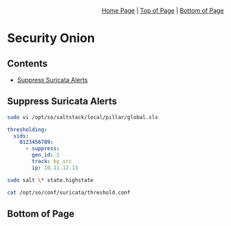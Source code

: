 <p align="right">
  <a href="/so/README.md">Home Page</a> |
  <a href="/so/README.md#contents">Top of Page</a> |
  <a href="/so/README.md#bottom-of-page">Bottom of Page</a>
</p>

# Security Onion 

## Contents
* [Suppress Suricata Alerts](#suppress-suricate-alerts)

## Suppress Suricata Alerts
```bash
sudo vi /opt/so/saltstack/local/pillar/global.sls
```
```yaml
thresholding:
  sids:
    0123456789:
      - suppress:
        gen_id: 1
        track: by_src
        ip: 10.11.12.13
```
```bash
sudo salt \* state.highstate
```
```bash
cat /opt/so/conf/suricata/threshold.conf
```

## Bottom of Page
